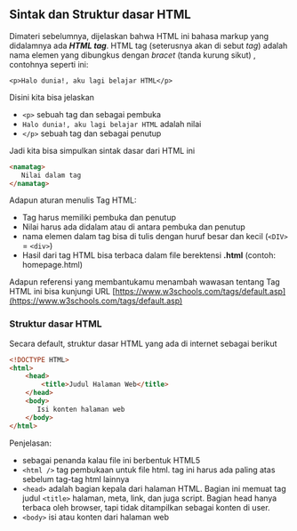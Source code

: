 ## Sintak dan Struktur dasar HTML
Dimateri sebelumnya, dijelaskan bahwa HTML ini bahasa markup yang didalamnya ada ***HTML tag***. HTML tag (seterusnya akan di sebut *tag*) adalah nama elemen yang dibungkus dengan *bracet* (tanda kurung sikut) , contohnya seperti ini:

    <p>Halo dunia!, aku lagi belajar HTML</p>
Disini kita bisa jelaskan
- `<p>` sebuah tag dan sebagai pembuka
- `Halo dunia!, aku lagi belajar HTML` adalah nilai
- `</p>` sebuah tag dan sebagai penutup

Jadi kita bisa simpulkan sintak dasar dari HTML ini 
```html
<namatag>
   Nilai dalam tag
</namatag>
```

Adapun aturan menulis Tag HTML:
- Tag harus memiliki pembuka dan penutup
- Nilai harus ada didalam atau di antara pembuka dan penutup
- nama elemen dalam tag bisa di tulis dengan huruf besar dan kecil (`<DIV>` = `<div>`)
- Hasil dari tag HTML bisa terbaca dalam file berektensi **.html** (contoh: homepage.html)

Adapun referensi yang membantukamu menambah wawasan tentang Tag HTML ini bisa kunjungi URL [https://www.w3schools.com/tags/default.asp](https://www.w3schools.com/tags/default.asp)

### Struktur dasar HTML
Secara default, struktur dasar HTML yang ada di internet sebagai berikut


```html
<!DOCTYPE HTML>
<html>
	<head>
		<title>Judul Halaman Web</title>
	</head>
	<body>
	   Isi konten halaman web
	</body>
</html>
```

Penjelasan: 
- <!DOCTYPE HTML> sebagai penanda kalau file ini berbentuk HTML5
- `<html />` tag pembukaan untuk file html. tag ini harus ada paling atas sebelum tag-tag html lainnya
- `<head>` adalah bagian kepala dari halaman HTML. Bagian ini memuat tag judul `<title>` halaman, meta, link, dan juga script. Bagian head hanya terbaca oleh browser, tapi tidak ditampilkan sebagai konten di user.
- `<body>` isi atau konten dari halaman web
